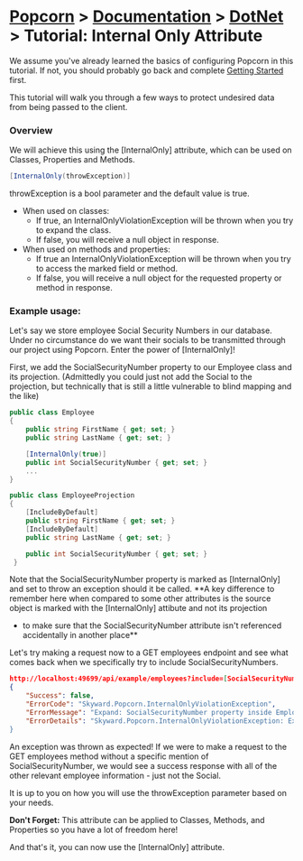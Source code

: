 # [Popcorn](../../README.md) > [Documentation](../Documentation.md) > [DotNet](DotNetDocumentation.md) > Tutorial: Internal Only Attribute

We assume you've already learned the basics of configuring Popcorn in this tutorial. 
If not, you should probably go back and complete [Getting Started](DotNetTutorialGettingStarted.md) first.


This tutorial will walk you through a few ways to protect undesired data from being passed to the client.

### Overview
We will achieve this using the [InternalOnly] attribute, which can be used on Classes, Properties and Methods.
```csharp
[InternalOnly(throwException)]
```
throwException is a bool parameter and the default value is true.
* When used on classes:
    * If true, an InternalOnlyViolationException will be thrown when you try to expand the class. 
    * If false, you will receive a null object in response.
 * When used on methods and properties:
    * If true an InternalOnlyViolationException will be thrown when you try to access the marked field or method. 
    * If false, you will receive a null object for the requested property or method in response.

### Example usage:
Let's say  we store employee Social Security Numbers in our database. Under no circumstance do we want their socials to 
be transmitted through our project using Popcorn. Enter the power of [InternalOnly]!

First, we add the SocialSecurityNumber property to our Employee class and its projection.
(Admittedly you could just not add the Social to the projection, but technically that is still a little vulnerable to 
blind mapping and the like)
```csharp
public class Employee
{
    public string FirstName { get; set; }
    public string LastName { get; set; }

    [InternalOnly(true)]
    public int SocialSecurityNumber { get; set; }
	...
}

public class EmployeeProjection
{
    [IncludeByDefault]
    public string FirstName { get; set; }
    [IncludeByDefault]
    public string LastName { get; set; }

    public int SocialSecurityNumber { get; set; }
 }

```

Note that the SocialSecurityNumber property is marked as [InternalOnly] and set to throw an exception should it be called.
**A key difference to remember here when compared to some other attributes is the source object is marked with the [InternalOnly] attibute and not its projection  
- to make sure that the SocialSecurityNumber attribute isn't referenced accidentally in another place**

Let's try making a request now to a GET employees endpoint and see what comes back when we specifically try to include SocialSecurityNumbers.
```json
http://localhost:49699/api/example/employees?include=[SocialSecurityNumber]
{
    "Success": false,
    "ErrorCode": "Skyward.Popcorn.InternalOnlyViolationException",
    "ErrorMessage": "Expand: SocialSecurityNumber property inside Employee class is marked [InternalOnly]",
    "ErrorDetails": "Skyward.Popcorn.InternalOnlyViolationException: Expand: SocialSecurityNumber property inside Employee class is marked [InternalOnly]...
}
```

An exception was thrown as expected!
If we were to make a request to the GET employees method without a specific mention of SocialSecurityNumber, we would see a success response 
with all of the other relevant employee information - just not the Social.

It is up to you on how you will use the throwException parameter based on your needs.

**Don't Forget:** This attribute can be applied to Classes, Methods, and Properties so you have a lot of freedom here!

And that's it, you can now use the [InternalOnly] attribute.
